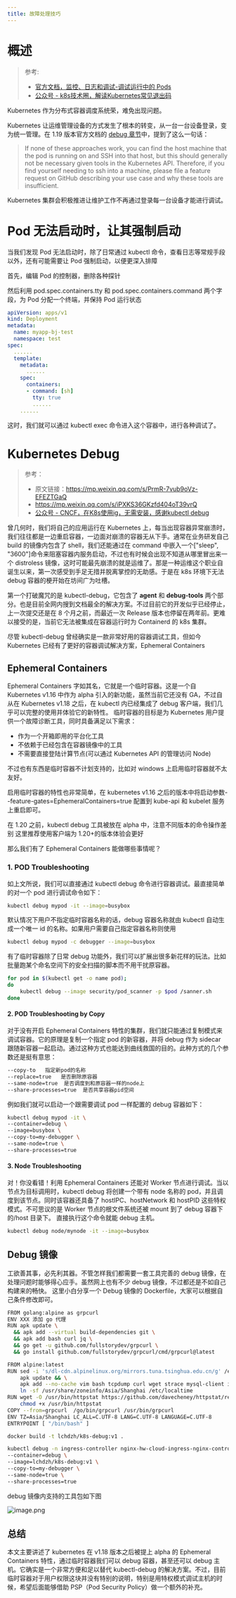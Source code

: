 ```yaml
---
title: 故障处理技巧
---
```


# 概述

> 参考:
>
> - [官方文档，监控、日志和调试-调试运行中的 Pods](https://kubernetes.io/docs/tasks/debug-application-cluster/debug-running-pod/)
> - [公众号 - k8s技术圈，解读Kubernetes常见退出码](https://mp.weixin.qq.com/s/vVFAzhbj985T2TrehxcMHg)

Kubernetes 作为分布式容器调度系统荣，难免出现问题。

Kubernetes 让运维管理设备的方式发生了根本的转变，从一台一台设备登录，变为统一管理。在 1.19 版本官方文档的 [debug 章节](https://v1-19.docs.kubernetes.io/docs/tasks/debug-application-cluster/debug-running-pod/#node-shell-session)中，提到了这么一句话：

> If none of these approaches work, you can find the host machine that the pod is running on and SSH into that host, but this should generally not be necessary given tools in the Kubernetes API. Therefore, if you find yourself needing to ssh into a machine, please file a feature request on GitHub describing your use case and why these tools are insufficient.

Kubernetes 集群会积极推进让维护工作不再通过登录每一台设备才能进行调试。

# Pod 无法启动时，让其强制启动

当我们发现 Pod 无法启动时，除了日常通过 kubectl 命令，查看日志等常规手段以外，还有可能需要让 Pod 强制启动，以便更深入排障

首先，编辑 Pod 的控制器，删除各种探针

然后利用 pod.spec.containers.tty 和 pod.spec.containers.command 两个字段，为 Pod 分配一个终端，并保持 Pod 运行状态

```yaml
apiVersion: apps/v1
kind: Deployment
metadata:
  name: myapp-bj-test
  namespace: test
spec:
  ......
  template:
    metadata:
      ......
    spec:
      containers:
      - command: [sh]
        tty: true
        ......
    ......
```

这时，我们就可以通过 kubectl exec 命令进入这个容器中，进行各种调试了。

# Kubernetes Debug

> 参考：
> 
> - 原文链接：<https://mp.weixin.qq.com/s/PrmR-7vub9oVz-EFEZTGaQ>
> - <https://mp.weixin.qq.com/s/iPXKS36GKzfd404oT39vrQ>
> - [公众号 - CNCF，在K8s使用ig，无需安装，感谢kubectl debug](https://mp.weixin.qq.com/s/_tnueBAzdLukQVsuDM6Hhg)

曾几何时，我们将自己的应用运行在 Kubernetes 上，每当出现容器异常崩溃时，我们往往都是一边重启容器，一边面对崩溃的容器无从下手。通常在业务研发自己 build 的镜像内包含了 shell，我们还能通过在 command 中嵌入一个\["sleep", "3600"]命令来阻塞容器内服务启动，不过也有时候会出现不知道从哪里冒出来一个 distroless 镜像，这时可能最先崩溃的就是运维了。那是一种运维这个职业自诞生以来，第一次感受到手足无措并脱离掌控的无助感。于是在 k8s 环境下无法 debug 容器的梗开始在坊间广为吐槽。

第一个打破魔咒的是 kubectl-debug，它包含了 **agent** 和 **debug-tools** 两个部分。也是目前全网内搜到文档最全的解决方案。不过目前它的开发似乎已经停止，上一次提交还是在 8 个月之前，而最近一次 Release 版本也停留在两年前。更难以接受的是，当前它无法被集成在容器运行时为 Containerd 的 k8s 集群。

尽管 kubectl-debug 曾经确实是一款非常好用的容器调试工具，但如今 Kubernetes 已经有了更好的容器调试解决方案，Ephemeral Containers

## Ephemeral Containers

Ephemeral Containers 字如其名，它就是一个临时容器。这是一个自 Kubernetes v1.16 中作为 alpha 引入的新功能，虽然当前它还没有 GA，不过自从在 Kubernetes v1.18 之后，在 kubectl 内已经集成了 debug 客户端，我们几乎可以完整的使用并体验它的新特性。
临时容器的目标是为 Kubernetes 用户提供一个故障诊断工具，同时具备满足以下需求：

- 作为一个开箱即用的平台化工具
- 不依赖于已经包含在容器镜像中的工具
- 不需要直接登陆计算节点(可以通过 Kubernetes API 的管理访问 Node)

不过也有东西是临时容器不计划支持的，比如对 windows 上启用临时容器就不太友好。

启用临时容器的特性也非常简单，在 kubernetes v1.16 之后的版本中将启动参数--feature-gates=EphemeralContainers=true 配置到 kube-api 和 kubelet 服务上重启即可。

在 1.20 之前，kubectl debug 工具被放在 alpha 中，注意不同版本的命令操作差别 这里推荐使用客户端为 1.20+的版本体验会更好

那么我们有了 Ephemeral Containers 能做哪些事情呢？

### 1. POD Troubleshooting

如上文所说，我们可以直接通过 kubectl debug 命令进行容器调试。最直接简单的对一个 pod 进行调试命令如下：

```bash
kubectl debug mypod -it --image=busybox
```

默认情况下用户不指定临时容器名称的话，debug 容器名称就由 kubectl 自动生成一个唯一 id 的名称。如果用户需要自己指定容器名称则使用

```bash
kubectl debug mypod -c debugger --image=busybox
```

有了临时容器除了日常 debug 功能外，我们可以扩展出很多新花样的玩法。比如批量跑某个命名空间下的安全扫描的脚本而不用干扰原容器。

```bash
for pod in $(kubectl get -o name pod);
do
    kubectl debug --image security/pod_scanner -p $pod /sanner.sh
done
```

#### 2. POD Troubleshooting by Copy

对于没有开启 Ephemeral Containers 特性的集群，我们就只能通过复制模式来调试容器。它的原理是复制一个指定 pod 的新容器，并将 debug 作为 sidecar 跟随新容器一起启动。通过这种方式也能达到曲线救国的目的。此种方式的几个参数还是挺有意思：

```bash
--copy-to   指定新pod的名称
--replace=true   是否删除原容器
--same-node=true  是否调度到和原容器一样的node上
--share-processes=true  是否共享容器pid空间
```

例如我们就可以启动一个跟需要调试 pod 一样配置的 debug 容器如下：

```bash
kubectl debug mypod -it \
--container=debug \
--image=busybox \
--copy-to=my-debugger \
--same-node=true \
--share-processes=true

```

#### 3. Node Troubleshooting

对！你没看错！利用 Ephemeral Containers 还能对 Worker 节点进行调试。当以节点为目标调用时，kubectl debug 将创建一个带有 node 名称的 pod，并且调度到该节点。同时该容器还具备了 hostIPC、hostNetwork 和 hostPID 这些特权模式。不可思议的是 Worker 节点的根文件系统还被 mount 到了 debug 容器下的/host 目录下。
直接执行这个命令就能 debug 主机。

```bash
kubectl debug node/mynode -it --image=busybox
```

## Debug 镜像

工欲善其事，必先利其器。不管怎样我们都需要一套工具完善的 debug 镜像，在处理问题时能够得心应手。虽然网上也有不少 debug 镜像，不过都还是不如自己构建来的畅快。
这里小白分享一个 Debug 镜像的 Dockerfile，大家可以根据自己条件修改即可。

```bash
FROM golang:alpine as grpcurl
ENV XXX 添加 go 代理
RUN apk update \
  && apk add --virtual build-dependencies git \
  && apk add bash curl jq \
  && go get -u github.com/fullstorydev/grpcurl \
  && go install github.com/fullstorydev/grpcurl/cmd/grpcurl@latest

FROM alpine:latest
RUN sed -i 's/dl-cdn.alpinelinux.org/mirrors.tuna.tsinghua.edu.cn/g' /etc/apk/repositories && \
    apk update && \
    apk add --no-cache vim bash tcpdump curl wget strace mysql-client iproute2 redis jq iftop tzdata tar nmap bind-tools htop && \
    ln -sf /usr/share/zoneinfo/Asia/Shanghai /etc/localtime
RUN wget -O /usr/bin/httpstat https://github.com/davecheney/httpstat/releases/download/v1.0.0/httpstat-linux-amd64-v1.0.0 && \
    chmod +x /usr/bin/httpstat
COPY --from=grpcurl  /go/bin/grpcurl /usr/bin/grpcurl
ENV TZ=Asia/Shanghai LC_ALL=C.UTF-8 LANG=C.UTF-8 LANGUAGE=C.UTF-8
ENTRYPOINT [ "/bin/bash" ]
```

```bash
docker build -t lchdzh/k8s-debug:v1 .
```

```bash
kubectl debug -n ingress-controller nginx-hw-cloud-ingress-nginx-controller-85m49 -it \
--container=debug \
--image=lchdzh/k8s-debug:v1 \
--copy-to=my-debugger \
--same-node=true \
--share-processes=true
```

debug 镜像内支持的工具包如下图

![image.png](https://notes-learning.oss-cn-beijing.aliyuncs.com/ib9dxg/1627884711514-0a090b8c-a82b-481f-ac33-960e41a91080.png)

## 总结

本文主要讲述了 kubernetes 在 v1.18 版本之后被提上 alpha 的 Ephemeral Containers 特性，通过临时容器我们可以 debug 容器，甚至还可以 debug 主机。它确实是一个非常方便和足以替代 kubectl-debug 的解决方案。不过，目前临时容器对于用户权限这块并没有特别的说明，特别是用特权模式调试主机的时候，希望后面能够借助 PSP（Pod Security Policy）做一个额外的补充。

